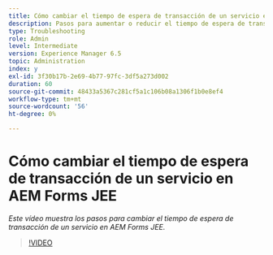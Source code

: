 ```yaml
---
title: Cómo cambiar el tiempo de espera de transacción de un servicio en AEM Forms JEE
description: Pasos para aumentar o reducir el tiempo de espera de transacción de un servicio en AEM Forms JEE
type: Troubleshooting
role: Admin
level: Intermediate
version: Experience Manager 6.5
topic: Administration
index: y
exl-id: 3f30b17b-2e69-4b77-97fc-3df5a273d002
duration: 60
source-git-commit: 48433a5367c281cf5a1c106b08a1306f1b0e8ef4
workflow-type: tm+mt
source-wordcount: '56'
ht-degree: 0%

---
```


# Cómo cambiar el tiempo de espera de transacción de un servicio en AEM Forms JEE

*Este vídeo muestra los pasos para cambiar el tiempo de espera de transacción de un servicio en AEM Forms JEE.*

>[!VIDEO](https://video.tv.adobe.com/v/335495?quality=12&learn=on)
